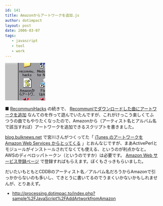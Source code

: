 ```yaml
---
id: 141
title: Amazonからアートワークを追加.js
author: dotimpact
layout: post
date: 2006-03-07
tags:
   - javascript
   - tool
   - work
---
```

<img class="img_R" src='/hexo/images/wp-content/uploads/2008/02/addartworkfromamazon.gif' alt='addartworkfromamazon.gif' />

■ [RecommuniHacks][1] の続きで、 [Recommuniでダウンロードした曲にアートワークを追加][2] なんてのを作って遊んでいたんですが、これがけっこう楽しくてふつうの曲でもやりたくなったので、Amazonから（アーティスト名とアルバム名で該当すれば）アートワークを追加できるスクリプトを書きました。

[blog.bulknews.net][3] で宮川さんがつくってた「 [iTunes のアートワークを Amazon Web Services からとってくる][4] 」とおんなじですが、まあActivePerlとモジュールがインストールされてなくても使える、というのが利点かなと。AWSのディベロッパトークン（というのですか）は必要です。 [Amazon Web サービス登録ページ][5] で登録すればもらえます。ぼくもさっきもらいました。

だいたいもともとCDDBのアーティスト名／アルバム名だろうからAmazonで引っかからないのも多いし、てきとうに書いてるのでうまくいかないかもしれませんが、とりあえず。

  * <http://processing.dotimpac.to/index.php?sample%2FJavaScript%2FAddArtworkfromAmazon>

 [1]: http://collisions.dotimpac.to/project/RecommuniHacks.html
 [2]: http://processing.dotimpac.to/index.php?cmd=read&page=sample%2FJavaScript%2FRecommuniHacks_007
 [3]: http://blog.bulknews.net/mt/
 [4]: http://blog.bulknews.net/mt/archives/001248.html
 [5]: http://www.amazon.co.jp/exec/obidos/subst/associates/join/webservices.html/249-7102265-1253146
